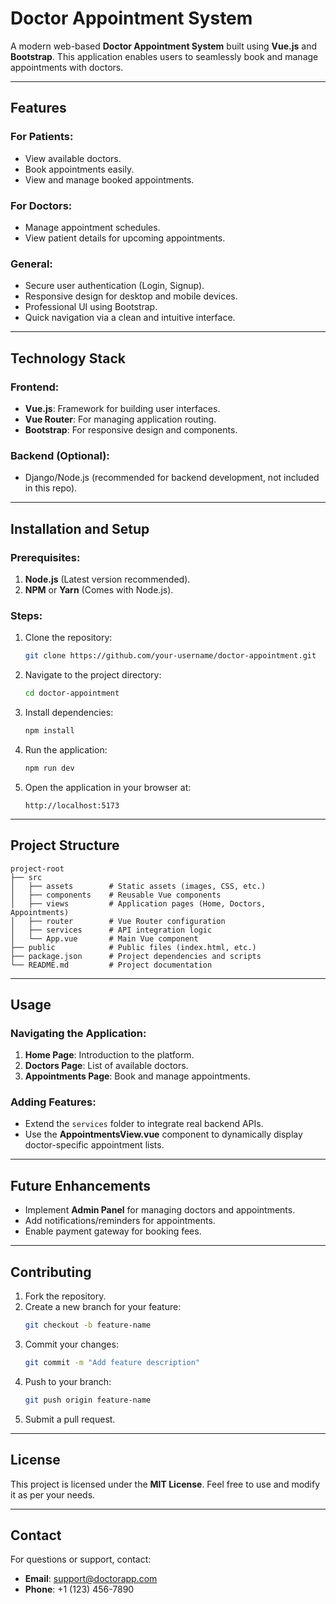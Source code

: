 # Doctor Appointment System

A modern web-based **Doctor Appointment System** built using **Vue.js** and **Bootstrap**. This application enables users to seamlessly book and manage appointments with doctors.

---

## Features

### For Patients:
- View available doctors.
- Book appointments easily.
- View and manage booked appointments.

### For Doctors:
- Manage appointment schedules.
- View patient details for upcoming appointments.

### General:
- Secure user authentication (Login, Signup).
- Responsive design for desktop and mobile devices.
- Professional UI using Bootstrap.
- Quick navigation via a clean and intuitive interface.

---

## Technology Stack

### Frontend:
- **Vue.js**: Framework for building user interfaces.
- **Vue Router**: For managing application routing.
- **Bootstrap**: For responsive design and components.

### Backend (Optional):
- Django/Node.js (recommended for backend development, not included in this repo).

---

## Installation and Setup

### Prerequisites:
1. **Node.js** (Latest version recommended).
2. **NPM** or **Yarn** (Comes with Node.js).

### Steps:
1. Clone the repository:
   ```bash
   git clone https://github.com/your-username/doctor-appointment.git
   ```
2. Navigate to the project directory:
   ```bash
   cd doctor-appointment
   ```
3. Install dependencies:
   ```bash
   npm install
   ```
4. Run the application:
   ```bash
   npm run dev
   ```
5. Open the application in your browser at:
   ```
   http://localhost:5173
   ```

---

## Project Structure

```
project-root
├── src
│   ├── assets        # Static assets (images, CSS, etc.)
│   ├── components    # Reusable Vue components
│   ├── views         # Application pages (Home, Doctors, Appointments)
│   ├── router        # Vue Router configuration
│   ├── services      # API integration logic
│   └── App.vue       # Main Vue component
├── public            # Public files (index.html, etc.)
├── package.json      # Project dependencies and scripts
└── README.md         # Project documentation
```

---

## Usage

### Navigating the Application:
1. **Home Page**: Introduction to the platform.
2. **Doctors Page**: List of available doctors.
3. **Appointments Page**: Book and manage appointments.

### Adding Features:
- Extend the `services` folder to integrate real backend APIs.
- Use the **AppointmentsView.vue** component to dynamically display doctor-specific appointment lists.

---

## Future Enhancements
- Implement **Admin Panel** for managing doctors and appointments.
- Add notifications/reminders for appointments.
- Enable payment gateway for booking fees.

---

## Contributing
1. Fork the repository.
2. Create a new branch for your feature:
   ```bash
   git checkout -b feature-name
   ```
3. Commit your changes:
   ```bash
   git commit -m "Add feature description"
   ```
4. Push to your branch:
   ```bash
   git push origin feature-name
   ```
5. Submit a pull request.

---

## License
This project is licensed under the **MIT License**. Feel free to use and modify it as per your needs.

---

## Contact
For questions or support, contact:
- **Email**: support@doctorapp.com
- **Phone**: +1 (123) 456-7890

